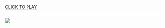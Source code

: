 
<a href="https://premium76.site?title=google_cat_game_unblocked&ref=13M">CLICK TO PLAY</a></h3>
<hr>

<a href="https://premium76.site?title=google_cat_game_unblocked&ref=13M"><img src="https://clearcache.store/games.png"></a>


